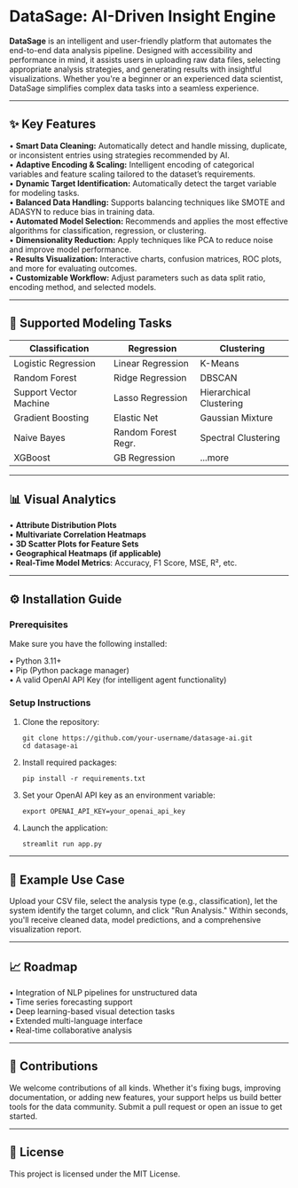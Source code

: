 # DataSage: AI-Driven Insight Engine

**DataSage** is an intelligent and user-friendly platform that automates the end-to-end data analysis pipeline. Designed with accessibility and performance in mind, it assists users in uploading raw data files, selecting appropriate analysis strategies, and generating results with insightful visualizations. Whether you're a beginner or an experienced data scientist, DataSage simplifies complex data tasks into a seamless experience.

---

## ✨ Key Features

• **Smart Data Cleaning:** Automatically detect and handle missing, duplicate, or inconsistent entries using strategies recommended by AI.  
• **Adaptive Encoding & Scaling:** Intelligent encoding of categorical variables and feature scaling tailored to the dataset’s requirements.  
• **Dynamic Target Identification:** Automatically detect the target variable for modeling tasks.  
• **Balanced Data Handling:** Supports balancing techniques like SMOTE and ADASYN to reduce bias in training data.  
• **Automated Model Selection:** Recommends and applies the most effective algorithms for classification, regression, or clustering.  
• **Dimensionality Reduction:** Apply techniques like PCA to reduce noise and improve model performance.  
• **Results Visualization:** Interactive charts, confusion matrices, ROC plots, and more for evaluating outcomes.  
• **Customizable Workflow:** Adjust parameters such as data split ratio, encoding method, and selected models.

---

## 🧠 Supported Modeling Tasks

| Classification        | Regression           | Clustering           |
|-----------------------|----------------------|----------------------|
| Logistic Regression   | Linear Regression    | K-Means              |
| Random Forest         | Ridge Regression     | DBSCAN               |
| Support Vector Machine| Lasso Regression     | Hierarchical Clustering |
| Gradient Boosting     | Elastic Net          | Gaussian Mixture     |
| Naive Bayes           | Random Forest Regr.  | Spectral Clustering  |
| XGBoost               | GB Regression        | ...more              |

---

## 📊 Visual Analytics

• **Attribute Distribution Plots**  
• **Multivariate Correlation Heatmaps**  
• **3D Scatter Plots for Feature Sets**  
• **Geographical Heatmaps (if applicable)**  
• **Real-Time Model Metrics**: Accuracy, F1 Score, MSE, R², etc.

---

## ⚙️ Installation Guide

### Prerequisites

Make sure you have the following installed:

• Python 3.11+  
• Pip (Python package manager)  
• A valid OpenAI API Key (for intelligent agent functionality)

### Setup Instructions

1. Clone the repository:
   ```
   git clone https://github.com/your-username/datasage-ai.git
   cd datasage-ai
   ```

2. Install required packages:
   ```
   pip install -r requirements.txt
   ```

3. Set your OpenAI API key as an environment variable:
   ```
   export OPENAI_API_KEY=your_openai_api_key
   ```

4. Launch the application:
   ```
   streamlit run app.py
   ```

---

## 🧪 Example Use Case

Upload your CSV file, select the analysis type (e.g., classification), let the system identify the target column, and click "Run Analysis." Within seconds, you'll receive cleaned data, model predictions, and a comprehensive visualization report.

---

## 📈 Roadmap

• Integration of NLP pipelines for unstructured data  
• Time series forecasting support  
• Deep learning-based visual detection tasks  
• Extended multi-language interface  
• Real-time collaborative analysis

---

## 🤝 Contributions

We welcome contributions of all kinds. Whether it's fixing bugs, improving documentation, or adding new features, your support helps us build better tools for the data community. Submit a pull request or open an issue to get started.

---

## 📄 License

This project is licensed under the MIT License.

